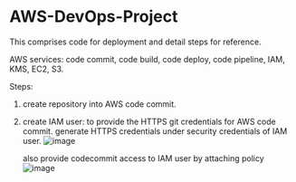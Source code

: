 # AWS-DevOps-Project
This comprises code for deployment and detail steps for reference.

AWS services: code commit, code build, code deploy, code pipeline, IAM, KMS, EC2, S3.

Steps:
1. create repository into AWS code commit.
2. create IAM user: to provide the HTTPS git credentials for AWS code commit.
     generate HTTPS credentials under security credentials of IAM user.
   ![image](https://github.com/Arjun-gi/AWS-DevOps-Project/assets/85561570/ee033ff6-34f5-4ddf-9245-9797d68d025d)

   also provide codecommit access to IAM user by attaching policy
   ![image](https://github.com/Arjun-gi/AWS-DevOps-Project/assets/85561570/e3765bea-0d2a-4f26-bb0d-e0d44c8e75a7)




